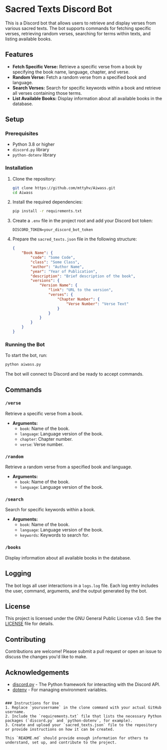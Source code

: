 # Sacred Texts Discord Bot

This is a Discord bot that allows users to retrieve and display verses from various sacred texts. The bot supports commands for fetching specific verses, retrieving random verses, searching for terms within texts, and listing available books.

## Features

- **Fetch Specific Verse:** Retrieve a specific verse from a book by specifying the book name, language, chapter, and verse.
- **Random Verse:** Fetch a random verse from a specified book and language.
- **Search Verses:** Search for specific keywords within a book and retrieve all verses containing those terms.
- **List Available Books:** Display information about all available books in the database.

## Setup

### Prerequisites

- Python 3.8 or higher
- `discord.py` library
- `python-dotenv` library

### Installation

1. Clone the repository:
    ```bash
    git clone https://github.com/mttyhv/Aiwass.git
    cd Aiwass
    ```

2. Install the required dependencies:
    ```bash
    pip install -r requirements.txt
    ```

3. Create a `.env` file in the project root and add your Discord bot token:
    ```
    DISCORD_TOKEN=your_discord_bot_token
    ```

4. Prepare the `sacred_texts.json` file in the following structure:
    ```json
    {
        "Book Name": {
            "code": "Some Code",
            "class": "Some Class",
            "author": "Author Name",
            "year": "Year of Publication",
            "description": "Brief description of the book",
            "versions": {
                "Version Name": {
                    "link": "URL to the version",
                    "verses": {
                        "Chapter Number": {
                            "Verse Number": "Verse Text"
                        }
                    }
                }
            }
        }
    }
    ```

### Running the Bot

To start the bot, run:

```bash
python aiwass.py
```

The bot will connect to Discord and be ready to accept commands.

## Commands

### `/verse`
Retrieve a specific verse from a book.

- **Arguments:**
  - `book`: Name of the book.
  - `language`: Language version of the book.
  - `chapter`: Chapter number.
  - `verse`: Verse number.

### `/random`
Retrieve a random verse from a specified book and language.

- **Arguments:**
  - `book`: Name of the book.
  - `language`: Language version of the book.

### `/search`
Search for specific keywords within a book.

- **Arguments:**
  - `book`: Name of the book.
  - `language`: Language version of the book.
  - `keywords`: Keywords to search for.

### `/books`
Display information about all available books in the database.

## Logging

The bot logs all user interactions in a `logs.log` file. Each log entry includes the user, command, arguments, and the output generated by the bot.

## License

This project is licensed under the GNU General Public License v3.0. See the [LICENSE](LICENSE) file for details.

## Contributing

Contributions are welcome! Please submit a pull request or open an issue to discuss the changes you'd like to make.

## Acknowledgements

- [discord.py](https://github.com/Rapptz/discord.py) - The Python framework for interacting with the Discord API.
- [dotenv](https://pypi.org/project/python-dotenv/) - For managing environment variables.
```

### Instructions for Use
1. Replace `yourusername` in the clone command with your actual GitHub username.
2. Include the `requirements.txt` file that lists the necessary Python packages (`discord.py` and `python-dotenv`, for example).
3. Create and upload your `sacred_texts.json` file to the repository or provide instructions on how it can be created.

This `README.md` should provide enough information for others to understand, set up, and contribute to the project.
